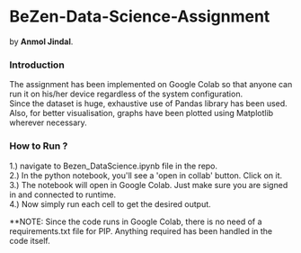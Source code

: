 # BeZen-Data-Science-Assignment
by **Anmol Jindal**.

### Introduction
The assignment has been implemented on Google Colab so that anyone can run it on his/her device regardless of the system configuration.</br>
Since the dataset is huge, exhaustive use of Pandas library has been used.</br>
Also, for better visualisation, graphs have been plotted using Matplotlib wherever necessary.</br>

### How to Run ? 
1.) navigate to Bezen_DataScience.ipynb file in the repo.</br>
2.) In the python notebook, you'll see a 'open in collab' button. Click on it.</br>
3.) The notebook will open in Google Colab. Just make sure you are signed in and connected to runtime.</br>
4.) Now simply run each cell to get the desired output.</br>

**NOTE: Since the code runs in Google Colab, there is no need of a requirements.txt file for PIP. Anything required has been handled in the code itself.

